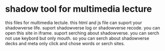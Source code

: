 # shadow tool for multimedia lecture
this files for multimedia lectule.
this html and js file can suport your shadowverse life.
suport shadowverse log or shadowverse recode. you can open this site in iframe.
suport serching about shadowverse. you can serch not use keybord but only mouth. so you can serch about shadowverse decks and meta only click and chose words or serch sites.
